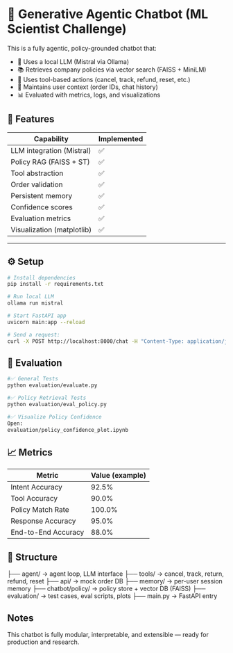 # 🤖 Generative Agentic Chatbot (ML Scientist Challenge)

This is a fully agentic, policy-grounded chatbot that:

- 🧠 Uses a local LLM (Mistral via Ollama)
- 📚 Retrieves company policies via vector search (FAISS + MiniLM)
- 🔧 Uses tool-based actions (cancel, track, refund, reset, etc.)
- 🧾 Maintains user context (order IDs, chat history)
- 📊 Evaluated with metrics, logs, and visualizations

## 🚀 Features

| Capability              | Implemented |
|-------------------------|-------------|
| LLM integration (Mistral)   | ✅ |
| Policy RAG (FAISS + ST)     | ✅ |
| Tool abstraction            | ✅ |
| Order validation            | ✅ |
| Persistent memory           | ✅ |
| Confidence scores           | ✅ |
| Evaluation metrics          | ✅ |
| Visualization (matplotlib) | ✅ |

---

## ⚙️ Setup

```bash
# Install dependencies
pip install -r requirements.txt

# Run local LLM
ollama run mistral

# Start FastAPI app
uvicorn main:app --reload

# Send a request:
curl -X POST http://localhost:8000/chat -H "Content-Type: application/json" -d '{"user_id": "user1", "message": "Cancel order ORD001"}'
```
## 🧪 Evaluation

```bash
#✅ General Tests
python evaluation/evaluate.py

#✅ Policy Retrieval Tests
python evaluation/eval_policy.py

#✅ Visualize Policy Confidence
Open:
evaluation/policy_confidence_plot.ipynb

```

## 📈 Metrics

| Metric              | Value (example) |
| ------------------- | --------------- |
| Intent Accuracy     | 92.5%           |
| Tool Accuracy       | 90.0%           |
| Policy Match Rate   | 100.0%          |
| Response Accuracy   | 95.0%           |
| End-to-End Accuracy | 88.0%           |


## 📂 Structure

├── agent/            → agent loop, LLM interface
├── tools/            → cancel, track, return, refund, reset
├── api/              → mock order DB
├── memory/           → per-user session memory
├── chatbot/policy/   → policy store + vector DB (FAISS)
├── evaluation/       → test cases, eval scripts, plots
├── main.py           → FastAPI entry


## Notes
This chatbot is fully modular, interpretable, and extensible — ready for production and research.

